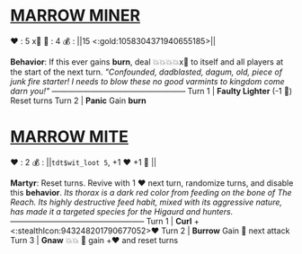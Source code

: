 # [__**MARROW MINER**__](<https://www.youtube.com/watch?v=JgBpABEoIog>)
❤️ : 5 x👥
🔷 : 4
💰 : ||15 <:gold:1058304371940655185>||

**Behavior**: If this ever gains __burn__, deal 💥💥💥💥x👥 to itself and all players at the start of the next turn.
*"Confounded, dadblasted, dagum, old, piece of junk fire starter! I needs to blow these no good varmints to kingdom come darn you!"*
—————————————————
Turn 1  | **Faulty Lighter** (-1 🔷) Reset turns
Turn 2 | **Panic** Gain __burn__


# [__**MARROW MITE**__](<https://www.youtube.com/watch?v=fhUqu-g0pVY>)
❤️ : 2
💰 : ||`tdt$wit_loot 5`, +1 ❤️ +1 🔷 ||

**Martyr**: Reset turns. Revive with 1 ❤️ next turn, randomize turns, and disable this **behavior**. 
*Its thorax is a dark red color from feeding on the bone of The Reach. Its highly destructive feed habit, mixed with its aggressive nature, has made it a targeted species for the Higaurd and hunters.*
—————————————————
Turn 1  | **Curl** +<:stealthIcon:943248201790677052>❤️
Turn 2 | **Burrow** Gain 🚫 next attack
Turn 3 | **Gnaw** 💥💥 🔀 gain +❤️ and reset turns
